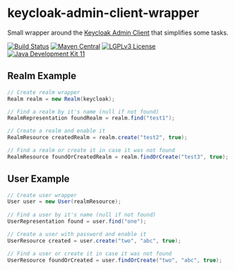 # keycloak-admin-client-wrapper
Small wrapper around the [Keycloak Admin Client](https://www.keycloak.org/keycloak-admin-client/index.html) that simplifies some tasks.

[![Build Status](https://jenkins.fuin.org/job/keycloak-admin-client-wrapper/badge/icon)](https://jenkins.fuin.org/job/keycloak-admin-client-wrapper/)
[![Maven Central](https://maven-badges.herokuapp.com/maven-central/org.fuin/keycloak-admin-client-wrapper/badge.svg)](https://maven-badges.herokuapp.com/maven-central/org.fuin/keycloak-admin-client-wrapper/)
[![LGPLv3 License](http://img.shields.io/badge/license-LGPLv3-blue.svg)](https://www.gnu.org/licenses/lgpl.html)
[![Java Development Kit 11](https://img.shields.io/badge/JDK-11-green.svg)](https://openjdk.java.net/projects/jdk/11/)

## Realm Example

```Java
// Create realm wrapper
Realm realm = new Realm(keycloak);

// Find a realm by it's name (null if not found)
RealmRepresentation foundRealm = realm.find("test1");

// Create a realm and enable it
RealmResource createdRealm = realm.create("test2", true);

// Find a realm or create it in case it was not found
RealmResource foundOrCreatedRealm = realm.findOrCreate("test3", true);
```

## User Example

```Java
// Create user wrapper
User user = new User(realmResource);
            
// Find a user by it's name (null if not found)
UserRepresentation found = user.find("one");

// Create a user with password and enable it
UserResource created = user.create("two", "abc", true);

// Find a user or create it in case it was not found
UserResource foundOrCreated = user.findOrCreate("two", "abc", true);
```

